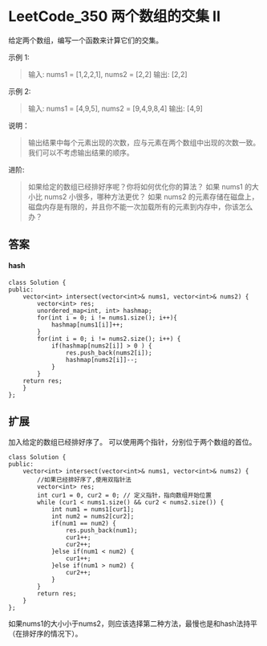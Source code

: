 # LeetCode_350 两个数组的交集 II
给定两个数组，编写一个函数来计算它们的交集。

示例 1:

> 输入: nums1 = [1,2,2,1], nums2 = [2,2]
> 输出: [2,2]

示例 2:

> 输入: nums1 = [4,9,5], nums2 = [9,4,9,8,4]
> 输出: [4,9]

说明：
> 输出结果中每个元素出现的次数，应与元素在两个数组中出现的次数一致。
> 我们可以不考虑输出结果的顺序。

进阶:
> 如果给定的数组已经排好序呢？你将如何优化你的算法？
> 如果 nums1 的大小比 nums2 小很多，哪种方法更优？
> 如果 nums2 的元素存储在磁盘上，磁盘内存是有限的，并且你不能一次加载所有的元素到内存中，你该怎么办？

## 答案
#### hash
```
class Solution {
public:
    vector<int> intersect(vector<int>& nums1, vector<int>& nums2) {
        vector<int> res;
        unordered_map<int, int> hashmap;
        for(int i = 0; i != nums1.size(); i++){
            hashmap[nums1[i]]++;
        }
        for(int i = 0; i != nums2.size(); i++) {
            if(hashmap[nums2[i]] > 0 ) {
                res.push_back(nums2[i]);
                hashmap[nums2[i]]--;
            }
        }
    return res;
    }
};
```

## 扩展
加入给定的数组已经排好序了。
可以使用两个指针，分别位于两个数组的首位。
```
class Solution {
public:
    vector<int> intersect(vector<int>& nums1, vector<int>& nums2) {
        //如果已经排好序了,使用双指针法
        vector<int> res;
        int cur1 = 0, cur2 = 0; // 定义指针，指向数组开始位置
        while (cur1 < nums1.size() && cur2 < nums2.size()) { 
            int num1 = nums1[cur1];
            int num2 = nums2[cur2];
            if(num1 == num2) {
                res.push_back(num1);
                cur1++;
                cur2++;
            }else if(num1 < num2) {
                cur1++;
            }else if(num1 > num2) {
                cur2++;
            } 
        }
        return res;
    }
};
```

如果nums1的大小小于nums2，则应该选择第二种方法，最慢也是和hash法持平（在排好序的情况下）。

